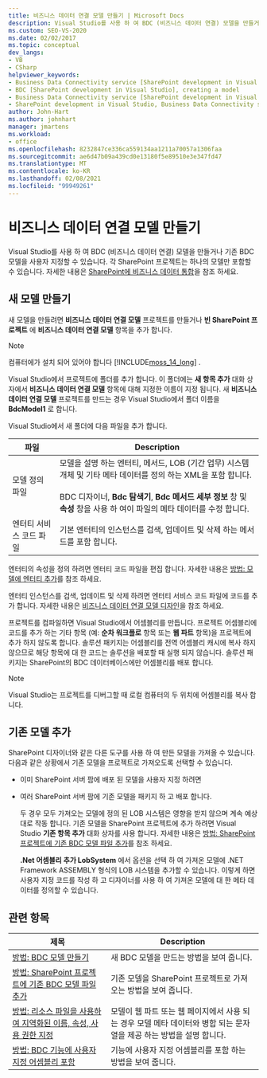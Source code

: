 ```yaml
---
title: 비즈니스 데이터 연결 모델 만들기 | Microsoft Docs
description: Visual Studio를 사용 하 여 BDC (비즈니스 데이터 연결) 모델을 만들거나 기존 BDC 모델을 사용자 지정 합니다. 각 SharePoint 프로젝트는 하나의 모델만 포함할 수 있습니다.
ms.custom: SEO-VS-2020
ms.date: 02/02/2017
ms.topic: conceptual
dev_langs:
- VB
- CSharp
helpviewer_keywords:
- Business Data Connectivity service [SharePoint development in Visual Studio], model
- BDC [SharePoint development in Visual Studio], creating a model
- Business Data Connectivity service [SharePoint development in Visual Studio], creating a model
- SharePoint development in Visual Studio, Business Data Connectivity service
author: John-Hart
ms.author: johnhart
manager: jmartens
ms.workload:
- office
ms.openlocfilehash: 8232847ce336ca559134aa1211a70057a1306faa
ms.sourcegitcommit: ae6d47b09a439cd0e13180f5e89510e3e347fd47
ms.translationtype: MT
ms.contentlocale: ko-KR
ms.lasthandoff: 02/08/2021
ms.locfileid: "99949261"
---
```

# <a name="create-a-business-data-connectivity-model"></a>비즈니스 데이터 연결 모델 만들기
  Visual Studio를 사용 하 여 BDC (비즈니스 데이터 연결) 모델을 만들거나 기존 BDC 모델을 사용자 지정할 수 있습니다. 각 SharePoint 프로젝트는 하나의 모델만 포함할 수 있습니다. 자세한 내용은 [SharePoint에 비즈니스 데이터 통합](../sharepoint/integrating-business-data-into-sharepoint.md)을 참조 하세요.

## <a name="create-a-new-model"></a>새 모델 만들기
 새 모델을 만들려면 **비즈니스 데이터 연결 모델** 프로젝트를 만들거나 **빈 SharePoint 프로젝트** 에 **비즈니스 데이터 연결 모델** 항목을 추가 합니다.

> [!NOTE]
> 컴퓨터에가 설치 되어 있어야 합니다 [!INCLUDE[moss_14_long](../sharepoint/includes/moss-14-long-md.md)] .

 Visual Studio에서 프로젝트에 폴더를 추가 합니다. 이 폴더에는 **새 항목 추가** 대화 상자에서 **비즈니스 데이터 연결 모델** 항목에 대해 지정한 이름이 지정 됩니다. 새 **비즈니스 데이터 연결 모델** 프로젝트를 만드는 경우 Visual Studio에서 폴더 이름을 **BdcModel1** 로 합니다.

 Visual Studio에서 새 폴더에 다음 파일을 추가 합니다.

|파일|Description|
|----------|-----------------|
|모델 정의 파일|모델을 설명 하는 엔터티, 메서드, LOB (기간 업무) 시스템 개체 및 기타 메타 데이터를 정의 하는 XML을 포함 합니다.<br /><br /> BDC 디자이너, **Bdc 탐색기**, **Bdc 메서드 세부 정보** 창 및 **속성** 창을 사용 하 여이 파일의 메타 데이터를 수정 합니다.|
|엔터티 서비스 코드 파일|기본 엔터티의 인스턴스를 검색, 업데이트 및 삭제 하는 메서드를 포함 합니다.|

 엔터티의 속성을 정의 하려면 엔터티 코드 파일을 편집 합니다. 자세한 내용은 [방법: 모델에 엔터티 추가](../sharepoint/how-to-add-an-entity-to-a-model.md)를 참조 하세요.

 엔터티 인스턴스를 검색, 업데이트 및 삭제 하려면 엔터티 서비스 코드 파일에 코드를 추가 합니다. 자세한 내용은 [비즈니스 데이터 연결 모델 디자인](../sharepoint/designing-a-business-data-connectivity-model.md)을 참조 하세요.

 프로젝트를 컴파일하면 Visual Studio에서 어셈블리를 만듭니다. 프로젝트 어셈블리에 코드를 추가 하는 기타 항목 (예: **순차 워크플로** 항목 또는 **웹 파트** 항목)을 프로젝트에 추가 하지 않도록 합니다. 솔루션 패키지는 어셈블리를 전역 어셈블리 캐시에 복사 하지 않으므로 해당 항목에 대 한 코드는 솔루션을 배포할 때 실행 되지 않습니다.  솔루션 패키지는 SharePoint의 BDC 데이터베이스에만 어셈블리를 배포 합니다.

> [!NOTE]
> Visual Studio는 프로젝트를 디버그할 때 로컬 컴퓨터의 두 위치에 어셈블리를 복사 합니다.

## <a name="add-an-existing-model"></a>기존 모델 추가
 SharePoint 디자이너와 같은 다른 도구를 사용 하 여 만든 모델을 가져올 수 있습니다. 다음과 같은 상황에서 기존 모델을 프로젝트로 가져오도록 선택할 수 있습니다.

- 이미 SharePoint 서버 팜에 배포 된 모델을 사용자 지정 하려면

- 여러 SharePoint 서버 팜에 기존 모델을 패키지 하 고 배포 합니다.

  두 경우 모두 가져오는 모델에 정의 된 LOB 시스템은 영향을 받지 않으며 계속 예상 대로 작동 합니다. 기존 모델을 SharePoint 프로젝트에 추가 하려면 Visual Studio **기존 항목 추가** 대화 상자를 사용 합니다. 자세한 내용은 [방법: SharePoint 프로젝트에 기존 BDC 모델 파일 추가](../sharepoint/how-to-add-an-existing-bdc-model-file-to-a-sharepoint-project.md)를 참조 하세요.

  **.Net 어셈블리 추가 LobSystem** 에서 옵션을 선택 하 여 가져온 모델에 .NET Framework ASSEMBLY 형식의 LOB 시스템을 추가할 수 있습니다. 이렇게 하면 사용자 지정 코드를 작성 하 고 디자이너를 사용 하 여 가져온 모델에 대 한 메타 데이터를 정의할 수 있습니다.

## <a name="related-topics"></a>관련 항목

|제목|Description|
|-----------|-----------------|
|[방법: BDC 모델 만들기](../sharepoint/how-to-create-a-bdc-model.md)|새 BDC 모델을 만드는 방법을 보여 줍니다.|
|[방법: SharePoint 프로젝트에 기존 BDC 모델 파일 추가](../sharepoint/how-to-add-an-existing-bdc-model-file-to-a-sharepoint-project.md)|기존 모델을 SharePoint 프로젝트로 가져오는 방법을 보여 줍니다.|
|[방법: 리소스 파일을 사용하여 지역화된 이름, 속성, 사용 권한 지정](../sharepoint/how-to-use-a-resource-file-to-specify-localized-names-properties-and-permissions.md)|모델이 웹 파트 또는 웹 페이지에서 사용 되는 경우 모델 메타 데이터와 병합 되는 문자열을 제공 하는 방법을 설명 합니다.|
|[방법: BDC 기능에 사용자 지정 어셈블리 포함](../sharepoint/how-to-include-a-custom-assembly-in-a-bdc-feature.md)|기능에 사용자 지정 어셈블리를 포함 하는 방법을 보여 줍니다.|
